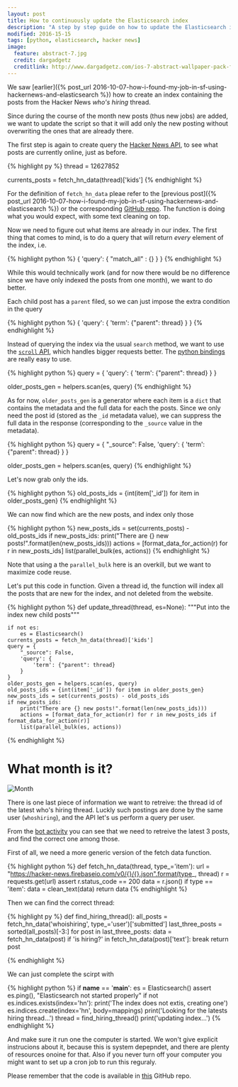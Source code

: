 ```yaml
---
layout: post
title: How to continuously update the Elasticsearch index
description: "A step by step guide on how to update the Elasticsearch index when new posts come in"
modified: 2016-15-15
tags: [python, elasticsearch, hacker news]
image:
  feature: abstract-7.jpg
  credit: dargadgetz
  creditlink: http://www.dargadgetz.com/ios-7-abstract-wallpaper-pack-for-iphone-5-and-ipod-touch-retina/
---
```


We saw [earlier]({% post_url 2016-10-07-how-i-found-my-job-in-sf-using-hackernews-and-elasticsearch %}) how to create an index containing the posts from the Hacker News _who's hiring_ thread.

Since during the course of the month new posts (thus new jobs) are added, we want to update the script so that it will add only the new posting without overwriting the ones that are already there.

The first step is again to create query the [Hacker News API](https://github.com/HackerNews/API), to see what posts are currently online, just as before.

{% highlight py %}
thread = 12627852

currents_posts = fetch_hn_data(thread)['kids']
{% endhighlight %}

For the definition of `fetch_hn_data` pleae refer to the [previous post]({% post_url 2016-10-07-how-i-found-my-job-in-sf-using-hackernews-and-elasticsearch %}) or the corresponding [GitHub repo](https://github.com/hdmetor/HNCrawler). The function is doing what you would expect, with some text cleaning on top.

Now we need to figure out what items are already in our index. The first thing that comes to mind, is to do a query that will return _every_ element of the index, i.e.

{% highlight python %}
{
    'query': {
        "match_all" : {}
    }
}
{% endhighlight %}

While this would technically work (and for now there would be no difference since we have only indexed the posts from one month), we want to do better.

Each child post has a `parent` filed, so we can just impose the extra condition in the query

{% highlight python %}
{
    'query': {
        'term': {"parent": thread}
    }
}
{% endhighlight %}


Instead of querying the index via the usual `search` method, we want to use the [`scroll` API](https://www.elastic.co/guide/en/elasticsearch/reference/current/search-request-scroll.html), which handles bigger requests better. The [python bindings](http://elasticsearch-py.readthedocs.io/en/master/helpers.html) are really easy to use.

{% highlight python %}
query = {
    'query': {
        'term': {"parent": thread}
    }
}

older_posts_gen = helpers.scan(es, query)
{% endhighlight %}

As for now, `older_posts_gen` is a generator where each item is a `dict` that contains the metadata and the full data for each the posts. Since we only need the post id (stored as the `_id` metadata value), we can suppress the full data in the response (corresponding to the `_source` value in the metadata).

{% highlight python %}
query = {
    "_source": False,
    'query': {
        'term': {"parent": thread}
    }
}

older_posts_gen = helpers.scan(es, query)
{% endhighlight %}

Let's now grab only the ids.

{% highlight python %}
old_posts_ids = {int(item['_id']) for item in older_posts_gen}
{% endhighlight %}

We can now find which are the new posts, and index only those

{% highlight python %}
new_posts_ids = set(currents_posts) - old_posts_ids
if new_posts_ids:
    print("There are {} new posts!".format(len(new_posts_ids)))
    actions = [format_data_for_action(r) for r in new_posts_ids]
    list(parallel_bulk(es, actions))
{% endhighlight %}


Note that using a the `parallel_bulk` here is an overkill, but we want to maximize code reuse.

Let's put this code in function. Given a thread id, the function will index all the posts that are new for the index, and not deleted from the website.


{% highlight python %}
def update_thread(thread, es=None):
    """Put into the index new child posts"""

    if not es:
        es = Elasticsearch()
    currents_posts = fetch_hn_data(thread)['kids']
    query = {
        "_source": False,
        'query': {
            'term': {"parent": thread}
        }
    }
    older_posts_gen = helpers.scan(es, query)
    old_posts_ids = {int(item['_id']) for item in older_posts_gen}
    new_posts_ids = set(currents_posts) - old_posts_ids
    if new_posts_ids:
        print("There are {} new posts!".format(len(new_posts_ids)))
        actions = [format_data_for_action(r) for r in new_posts_ids if format_data_for_action(r)]
        list(parallel_bulk(es, actions))

{% endhighlight %}

# What month is it?
![Month]({{site.url}}/assets/2016/month.jpg)


There is one last piece of information we want to retreive: the thread id of the latest who's hiring thread. Luckly such postings are done by the same user (`whoshiring`), and the API let's us perform a query per user.

From the [bot activity](https://news.ycombinator.com/submitted?id=whoishiring) you can see that we need to retreive the latest 3 posts, and find the correct one among those.

First of all, we need a more generic version of the fetch data function.

{% highlight python %}
def fetch_hn_data(thread, type_='item'):
    url = "https://hacker-news.firebaseio.com/v0/{}/{}.json".format(type_, thread)
    r = requests.get(url)
    assert r.status_code == 200
    data = r.json()
    if type == 'item':
        data = clean_text(data)
    return data
{% endhighlight %}

Then we can find the correct thread:

{% highlight py %}
def find_hiring_thread():
    all_posts = fetch_hn_data('whoishiring', type_='user')['submitted']
    last_three_posts = sorted(all_posts)[-3:]
    for post in last_three_posts:
        data = fetch_hn_data(post)
        if 'is hiring?' in fetch_hn_data(post)['text']:
            break
    return post

{% endhighlight %}

We can just complete the scirpt with

{% highlight python %}
if __name__ == '__main__':
    es = Elasticsearch()
    assert es.ping(), "Elasticsearch not started properly"
    if not es.indices.exists(index='hn'):
        print('The index does not extis, creating one')
        es.indices.create(index='hn', body=mappings)
    print('Looking for the latests hiring thread...')
    thread = find_hiring_thread()
    print('updating index...')
{% endhighlight %}


And make sure it run one the computer is started. We won't give explicit instrucions about it, because this is system depepndet, and there are plenty of resources onoine for that. Also if you never turn off your computer you might want to set up a cron job to run this reguraly.

Please remember that the code is available in [this](https://github.com/hdmetor/HNCrawler) GitHub repo.
